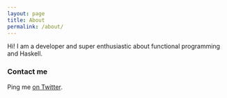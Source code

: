 ```yaml
---
layout: page
title: About
permalink: /about/
---
```


Hi! I am a developer and super enthusiastic about functional programming and Haskell.

### Contact me

Ping me <a href="https://twitter.com/AlistairBuzz">on Twitter</a>.
